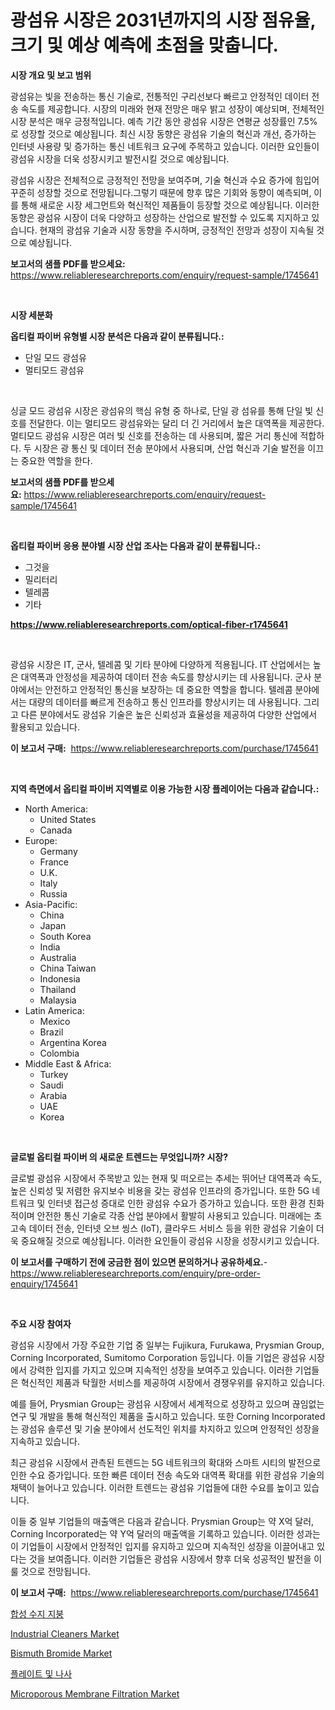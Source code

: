 <p><h1>광섬유 시장은 2031년까지의 시장 점유율, 크기 및 예상 예측에 초점을 맞춥니다.</h1></p><p><strong>시장 개요 및 보고 범위</strong></p>
<p><p>광섬유는 빛을 전송하는 통신 기술로, 전통적인 구리선보다 빠르고 안정적인 데이터 전송 속도를 제공합니다. 시장의 미래와 현재 전망은 매우 밝고 성장이 예상되며, 전체적인 시장 분석은 매우 긍정적입니다. 예측 기간 동안 광섬유 시장은 연평균 성장률인 7.5%로 성장할 것으로 예상됩니다. 최신 시장 동향은 광섬유 기술의 혁신과 개선, 증가하는 인터넷 사용량 및 증가하는 통신 네트워크 요구에 주목하고 있습니다. 이러한 요인들이 광섬유 시장을 더욱 성장시키고 발전시킬 것으로 예상됩니다.</p><p>광섬유 시장은 전체적으로 긍정적인 전망을 보여주며, 기술 혁신과 수요 증가에 힘입어 꾸준히 성장할 것으로 전망됩니다.그렇기 때문에 향후 많은 기회와 동향이 예측되며, 이를 통해 새로운 시장 세그먼트와 혁신적인 제품들이 등장할 것으로 예상됩니다. 이러한 동향은 광섬유 시장이 더욱 다양하고 성장하는 산업으로 발전할 수 있도록 지지하고 있습니다. 현재의 광섬유 기술과 시장 동향을 주시하며, 긍정적인 전망과 성장이 지속될 것으로 예상됩니다.</p></p>
<p><strong>보고서의 샘플 PDF를 받으세요:</strong> <a href="https://www.reliableresearchreports.com/enquiry/request-sample/1745641">https://www.reliableresearchreports.com/enquiry/request-sample/1745641</a></p>
<p>&nbsp;</p>
<p><strong>시장 세분화</strong></p>
<p><strong>옵티컬 파이버 유형별 시장 분석은 다음과 같이 분류됩니다.:</strong></p>
<p><ul><li>단일 모드 광섬유</li><li>멀티모드 광섬유</li></ul></p>
<p>&nbsp;</p>
<p><p>싱글 모드 광섬유 시장은 광섬유의 핵심 유형 중 하나로, 단일 광 섬유를 통해 단일 빛 신호를 전달한다. 이는 멀티모드 광섬유와는 달리 더 긴 거리에서 높은 대역폭을 제공한다. 멀티모드 광섬유 시장은 여러 빛 신호를 전송하는 데 사용되며, 짧은 거리 통신에 적합하다. 두 시장은 광 통신 및 데이터 전송 분야에서 사용되며, 산업 혁신과 기술 발전을 이끄는 중요한 역할을 한다.</p></p>
<p><strong>보고서의 샘플 PDF를 받으세요:</strong>&nbsp;<a href="https://www.reliableresearchreports.com/enquiry/request-sample/1745641">https://www.reliableresearchreports.com/enquiry/request-sample/1745641</a></p>
<p>&nbsp;</p>
<p><strong> 옵티컬 파이버 응용 분야별 시장 산업 조사는 다음과 같이 분류됩니다.:</strong></p>
<p><ul><li>그것을</li><li>밀리터리</li><li>텔레콤</li><li>기타</li></ul></p>
<p><strong><a href="https://www.reliableresearchreports.com/optical-fiber-r1745641">https://www.reliableresearchreports.com/optical-fiber-r1745641</a></strong></p>
<p>&nbsp;</p>
<p><p>광섬유 시장은 IT, 군사, 텔레콤 및 기타 분야에 다양하게 적용됩니다. IT 산업에서는 높은 대역폭과 안정성을 제공하여 데이터 전송 속도를 향상시키는 데 사용됩니다. 군사 분야에서는 안전하고 안정적인 통신을 보장하는 데 중요한 역할을 합니다. 텔레콤 분야에서는 대량의 데이터를 빠르게 전송하고 통신 인프라를 향상시키는 데 사용됩니다. 그리고 다른 분야에서도 광섬유 기술은 높은 신뢰성과 효율성을 제공하여 다양한 산업에서 활용되고 있습니다.</p></p>
<p><strong>이 보고서 구매:</strong>&nbsp; <a href="https://www.reliableresearchreports.com/purchase/1745641">https://www.reliableresearchreports.com/purchase/1745641</a></p>
<p>&nbsp;</p>
<p><strong>지역 측면에서 옵티컬 파이버 지역별로 이용 가능한 시장 플레이어는 다음과 같습니다.:</strong></p>
<p><ul>
    <li>
        North America:
        <ul>
            <li>United States</li>
            <li>Canada</li>
        </ul>
    </li>
    <li>
        Europe:
        <ul>
            <li>Germany</li>
            <li>France</li>
            <li>U.K.</li>
            <li>Italy</li>
            <li>Russia</li>
        </ul>
    </li>
    <li>
        Asia-Pacific:
        <ul>
            <li>China</li>
            <li>Japan</li>
            <li>South Korea</li>
            <li>India</li>
            <li>Australia</li>
            <li>China Taiwan</li>
            <li>Indonesia</li>
            <li>Thailand</li>
            <li>Malaysia</li>
        </ul>
    </li>
    <li>
        Latin America:
        <ul>
            <li>Mexico</li>
            <li>Brazil</li>
            <li>Argentina Korea</li>
            <li>Colombia</li>
        </ul>
    </li>
    <li>
        Middle East & Africa:
        <ul>
            <li>Turkey</li>
            <li>Saudi</li>
            <li>Arabia</li>
            <li>UAE</li>
            <li>Korea</li>
        </ul>
    </li>
    </ul></p>
<p>&nbsp;</p>
<p><strong>글로벌 옵티컬 파이버 의 새로운 트렌드는 무엇입니까? 시장?</strong></p>
<p><p>글로벌 광섬유 시장에서 주목받고 있는 현재 및 떠오르는 추세는 뛰어난 대역폭과 속도, 높은 신뢰성 및 저렴한 유지보수 비용을 갖는 광섬유 인프라의 증가입니다. 또한 5G 네트워크 및 인터넷 접근성 증대로 인한 광섬유 수요가 증가하고 있습니다. 또한 환경 친화적이며 안전한 통신 기술로 각종 산업 분야에서 활발히 사용되고 있습니다. 미래에는 초고속 데이터 전송, 인터넷 오브 씽스 (IoT), 클라우드 서비스 등을 위한 광섬유 기술이 더욱 중요해질 것으로 예상됩니다. 이러한 요인들이 광섬유 시장을 성장시키고 있습니다.</p></p>
<p><strong>이 보고서를 구매하기 전에 궁금한 점이 있으면 문의하거나 공유하세요.</strong>- <a href="https://www.reliableresearchreports.com/enquiry/pre-order-enquiry/1745641">https://www.reliableresearchreports.com/enquiry/pre-order-enquiry/1745641</a></p>
<p>&nbsp;</p>
<p><strong>주요 시장 참여자</strong></p>
<p><p>광섬유 시장에서 가장 주요한 기업 중 일부는 Fujikura, Furukawa, Prysmian Group, Corning Incorporated, Sumitomo Corporation 등입니다. 이들 기업은 광섬유 시장에서 강력한 입지를 가지고 있으며 지속적인 성장을 보여주고 있습니다. 이러한 기업들은 혁신적인 제품과 탁월한 서비스를 제공하여 시장에서 경쟁우위를 유지하고 있습니다.</p><p>예를 들어, Prysmian Group는 광섬유 시장에서 세계적으로 성장하고 있으며 끊임없는 연구 및 개발을 통해 혁신적인 제품을 출시하고 있습니다. 또한 Corning Incorporated는 광섬유 솔루션 및 기술 분야에서 선도적인 위치를 차지하고 있으며 안정적인 성장을 지속하고 있습니다.</p><p>최근 광섬유 시장에서 관측된 트렌드는 5G 네트워크의 확대와 스마트 시티의 발전으로 인한 수요 증가입니다. 또한 빠른 데이터 전송 속도와 대역폭 확대를 위한 광섬유 기술의 채택이 늘어나고 있습니다. 이러한 트렌드는 광섬유 기업들에 대한 수요를 높이고 있습니다.</p><p>이들 중 일부 기업들의 매출액은 다음과 같습니다. Prysmian Group는 약 X억 달러, Corning Incorporated는 약 Y억 달러의 매출액을 기록하고 있습니다. 이러한 성과는 이 기업들이 시장에서 안정적인 입지를 유지하고 있으며 지속적인 성장을 이끌어내고 있다는 것을 보여줍니다. 이러한 기업들은 광섬유 시장에서 향후 더욱 성공적인 발전을 이룰 것으로 전망됩니다.</p></p>
<p><strong>이 보고서 구매:</strong>&nbsp;&nbsp;<a href="https://www.reliableresearchreports.com/purchase/1745641">https://www.reliableresearchreports.com/purchase/1745641</a></p>
<p><p><a href="https://github.com/idcefvhkdut6/Market-Research-Report-List-1/blob/main/412350021002.md">합성 수지 지붕</a></p><p><a href="https://issuu.com/reportprime-2/docs/industrial-cleaners-market-size-2030.pptx">Industrial Cleaners Market</a></p><p><a href="https://zircon-bluebell-299.notion.site/Bismuth-Bromide-Market-A-Comprehensive-Report-of-its-Market-Share-Growth-Trends-2024-2031-bbdafcf7c43646f5b289346c7d665503">Bismuth Bromide Market</a></p><p><a href="https://github.com/vsap75a286l/Market-Research-Report-List-1/blob/main/461325721009.md">플레이트 및 나사</a></p><p><a href="https://issuu.com/reportprime-2/docs/microporous-membrane-filtration-market-size-2030.p">Microporous Membrane Filtration Market</a></p></p>